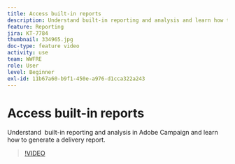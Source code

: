 ```yaml
---
title: Access built-in reports
description: Understand built-in reporting and analysis and learn how to generate a delivery report.
feature: Reporting
jira: KT-7784
thumbnail: 334965.jpg
doc-type: feature video
activity: use
team: WWFRE
role: User
level: Beginner
exl-id: 11b67a60-b9f1-450e-a976-d1cca322a243
---
```

# Access built-in reports

Understand  built-in reporting and analysis in Adobe Campaign and learn how to generate a delivery report.

>[!VIDEO](https://video.tv.adobe.com/v/334965?quality=12&learn=on)
